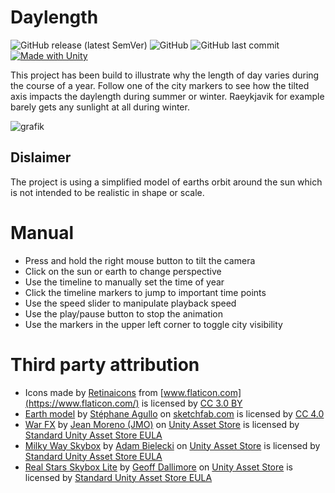# Daylength

![GitHub release (latest SemVer)](https://img.shields.io/github/v/release/peaj/daylength)
![GitHub](https://img.shields.io/github/license/peaj/daylength)
![GitHub last commit](https://img.shields.io/github/last-commit/peaj/daylength)
[![Made with Unity](https://img.shields.io/badge/Made%20with-Unity-57b9d3.svg?style=flat&logo=unity)](https://unity3d.com)

This project has been build to illustrate why the length of day varies during the course of a year.
Follow one of the city markers to see how the tilted axis impacts the daylength during summer or winter.
Raeykjavik for example barely gets any sunlight at all during winter.

![grafik](https://user-images.githubusercontent.com/3155116/126871857-bbe87b32-6f48-48f9-88ff-556c9de17dcc.png)

## Dislaimer
The project is using a simplified model of earths orbit around the sun which is not intended to be realistic in shape or scale.

# Manual

- Press and hold the right mouse button to tilt the camera
- Click on the sun or earth to change perspective
- Use the timeline to manually set the time of year
- Click the timeline markers to jump to important time points
- Use the speed slider to manipulate playback speed
- Use the play/pause button to stop the animation
- Use the markers in the upper left corner to toggle city visibility

# Third party attribution
 
- Icons made by [Retinaicons](https://www.flaticon.com/authors/retinaicons) from [www.flaticon.com](https://www.flaticon.com/) is licensed by [CC 3.0 BY](http://creativecommons.org/licenses/by/3.0/)
- [Earth model](https://sketchfab.com/3d-models/earth-5ce4b1465c83432d9bb7e3c30232c02b) by [Stéphane Agullo](https://sketchfab.com/sa3d) on [sketchfab.com](https://sketchfab.com/) is licensed by [CC 4.0](https://creativecommons.org/licenses/by/4.0/)
- [War FX](https://assetstore.unity.com/packages/vfx/particles/war-fx-5669) by [Jean Moreno (JMO)](https://assetstore.unity.com/publishers/1669) on [Unity Asset Store](https://assetstore.unity.com/) is licensed by [Standard Unity Asset Store EULA](https://unity3d.com/legal/as_terms)
- [Milky Way Skybox](https://assetstore.unity.com/packages/2d/textures-materials/milky-way-skybox-94001) by [Adam Bielecki](https://assetstore.unity.com/publishers/1103) on [Unity Asset Store](https://assetstore.unity.com/) is licensed by [Standard Unity Asset Store EULA](https://unity3d.com/legal/as_terms)
- [Real Stars Skybox Lite](https://assetstore.unity.com/packages/2d/textures-materials/milky-way-skybox-94001) by [Geoff Dallimore](https://assetstore.unity.com/publishers/22933) on [Unity Asset Store](https://assetstore.unity.com/) is licensed by [Standard Unity Asset Store EULA](https://unity3d.com/legal/as_terms)
